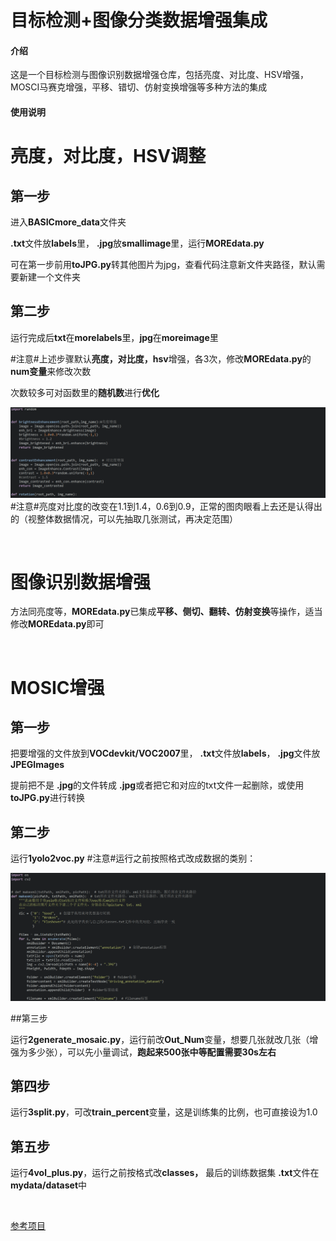 # 目标检测+图像分类数据增强集成

#### 介绍
这是一个目标检测与图像识别数据增强仓库，包括亮度、对比度、HSV增强，MOSCI马赛克增强，平移、错切、仿射变换增强等多种方法的集成


#### 使用说明

# 亮度，对比度，HSV调整

## 第一步

进入**BASICmore_data**文件夹

 **.txt**文件放**labels**里， **.jpg**放**smallimage**里，运行**MOREdata.py**

可在第一步前用**toJPG.py**转其他图片为jpg，查看代码注意新文件夹路径，默认需要新建一个文件夹

## 第二步

运行完成后**txt**在**morelabels**里，**jpg**在**moreimage**里

​#注意#​上述步骤默认**亮度，对比度，hsv**增强，各3次，修改**MOREdata.py**的**num变量**来修改次数

次数较多可对函数里的**随机数**进行**优化**

![MOREdata.py](assets/511baca347ff94c24dcb3c03d20dafd-20240823142917-bsp069l.png)
​#注意#​亮度对比度的改变在1.1到1.4，0.6到0.9，正常的图肉眼看上去还是认得出的（视整体数据情况，可以先抽取几张测试，再决定范围）

‍

# 图像识别数据增强

方法同亮度等，**MOREdata.py**已集成**平移、侧切、翻转、仿射变换**等操作，适当修改**MOREdata.py**即可

‍

# MOSIC增强

## 第一步

把要增强的文件放到**VOCdevkit/VOC2007**​里， **.txt**文件放**labels**， **.jpg**文件放**JPEGImages**	

提前把不是 **.jpg**的文件转成 **.jpg**或者把它和对应的txt文件一起删除，或使用**toJPG.py**进行转换

## 第二步

运行**1yolo2voc.py**
#注意#​运行之前按照格式改成数据的类别：

​![1yolo2voc.py](assets/ef4a60ea9402a177154fc47970185e5-20240823141225-rqvlvwv.png)

##第三步

运行**2generate_mosaic.py**，运行前改**Out_Num**变量，想要几张就改几张（增强为多少张），可以先小量调试，**跑起来500张中等配置需要30s左右**

## 第四步

运行**3split.py**，可改**train_percent**变量，这是训练集的比例，也可直接设为1.0

## 第五步

运行**4vol_plus.py**，运行之前按格式改**classes，** 最后的训练数据集 **.txt**文件在**mydata/dataset**中

‍



[参考项目](https://github.com/bubbliiiing/object-detection-augmentation)
